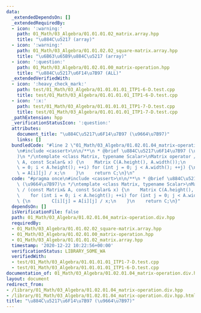 ```yaml
---
data:
  _extendedDependsOn: []
  _extendedRequiredBy:
  - icon: ':warning:'
    path: 01_Math/03_Algebra/01.01.01.02_matrix.array.hpp
    title: "\u884C\u5217 (array)"
  - icon: ':warning:'
    path: 01_Math/03_Algebra/01.01.02.02_square-matrix.array.hpp
    title: "\u6B63\u65B9\u884C\u5217 (array)"
  - icon: ':question:'
    path: 01_Math/03_Algebra/01.02.01.00_matrix-operation.hpp
    title: "\u884C\u5217\u6F14\u7B97 (ALL)"
  _extendedVerifiedWith:
  - icon: ':heavy_check_mark:'
    path: test/01_Math/03_Algebra/01.01.01.01_ITP1-6-D.test.cpp
    title: test/01_Math/03_Algebra/01.01.01.01_ITP1-6-D.test.cpp
  - icon: ':x:'
    path: test/01_Math/03_Algebra/01.01.01.01_ITP1-7-D.test.cpp
    title: test/01_Math/03_Algebra/01.01.01.01_ITP1-7-D.test.cpp
  _pathExtension: hpp
  _verificationStatusIcon: ':question:'
  attributes:
    document_title: "\u884C\u5217\u6F14\u7B97 (\u9664\u7B97)"
    links: []
  bundledCode: "#line 2 \"01_Math/03_Algebra/01.02.01.04_matrix-operation.div.hpp\"\
    \n#include <cassert>\n\n/**\n * @brief \u884C\u5217\u6F14\u7B97 (\u9664\u7B97\
    )\n */\ntemplate <class Matrix, typename Scalar>\nMatrix operator / (const Matrix&\
    \ A, const Scalar& x) {\n    Matrix C(A.height(), A.width());\n    for (int i\
    \ = 0; i < A.height(); ++i) for (int j = 0; j < A.width(); ++j) {\n        C[i][j]\
    \ = A[i][j] / x;\n    }\n    return C;\n}\n"
  code: "#pragma once\n#include <cassert>\n\n/**\n * @brief \u884C\u5217\u6F14\u7B97\
    \ (\u9664\u7B97)\n */\ntemplate <class Matrix, typename Scalar>\nMatrix operator\
    \ / (const Matrix& A, const Scalar& x) {\n    Matrix C(A.height(), A.width());\n\
    \    for (int i = 0; i < A.height(); ++i) for (int j = 0; j < A.width(); ++j)\
    \ {\n        C[i][j] = A[i][j] / x;\n    }\n    return C;\n}"
  dependsOn: []
  isVerificationFile: false
  path: 01_Math/03_Algebra/01.02.01.04_matrix-operation.div.hpp
  requiredBy:
  - 01_Math/03_Algebra/01.01.02.02_square-matrix.array.hpp
  - 01_Math/03_Algebra/01.02.01.00_matrix-operation.hpp
  - 01_Math/03_Algebra/01.01.01.02_matrix.array.hpp
  timestamp: '2020-12-22 10:22:56+00:00'
  verificationStatus: LIBRARY_SOME_WA
  verifiedWith:
  - test/01_Math/03_Algebra/01.01.01.01_ITP1-7-D.test.cpp
  - test/01_Math/03_Algebra/01.01.01.01_ITP1-6-D.test.cpp
documentation_of: 01_Math/03_Algebra/01.02.01.04_matrix-operation.div.hpp
layout: document
redirect_from:
- /library/01_Math/03_Algebra/01.02.01.04_matrix-operation.div.hpp
- /library/01_Math/03_Algebra/01.02.01.04_matrix-operation.div.hpp.html
title: "\u884C\u5217\u6F14\u7B97 (\u9664\u7B97)"
---
```

